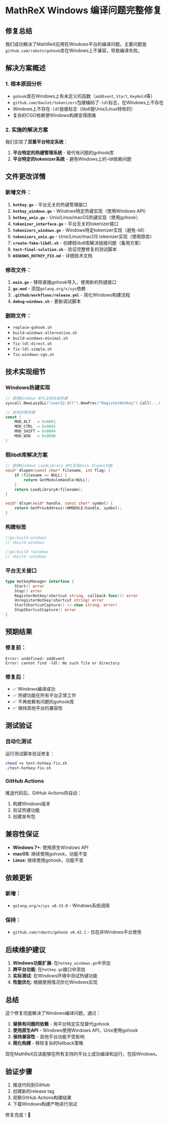 # MathReX Windows 编译问题完整修复

## 修复总结

我们成功解决了MathReX应用在Windows平台的编译问题。主要问题是`github.com/robotn/gohook`库在Windows上不兼容，导致编译失败。

## 解决方案概述

### 1. 根本原因分析
- `gohook`库在Windows上有未定义的函数（`addEvent`, `Start`, `KeyHold`等）
- `github.com/daulet/tokenizers`包硬编码了`-ldl`标志，在Windows上不存在
- Windows上不存在`-ldl`链接标志（libdl是Unix/Linux特有的）
- 复杂的CGO依赖使Windows构建变得困难

### 2. 实施的解决方案
我们实现了**双重平台特定系统**：
1. **平台特定的热键管理系统** - 替代有问题的gohook库
2. **平台特定的tokenizer系统** - 避免Windows上的-ldl依赖问题

## 文件更改详情

### 新增文件：
1. **`hotkey.go`** - 平台无关的热键管理接口
2. **`hotkey_windows.go`** - Windows特定热键实现（使用Windows API）
3. **`hotkey_unix.go`** - Unix/Linux/macOS热键实现（使用gohook）
4. **`tokenizer_interface.go`** - 平台无关的tokenizer接口
5. **`tokenizers_windows.go`** - Windows特定tokenizer实现（避免-ldl）
6. **`tokenizers_unix.go`** - Unix/Linux/macOS tokenizer实现（使用原库）
7. **`create-fake-libdl.sh`** - 创建假libdl库解决链接问题（备用方案）
8. **`test-final-solution.sh`** - 验证完整修复的测试脚本
9. **`WINDOWS_HOTKEY_FIX.md`** - 详细技术文档

### 修改文件：
1. **`main.go`** - 移除直接gohook导入，使用新的热键接口
2. **`go.mod`** - 添加`golang.org/x/sys`依赖
3. **`.github/workflows/release.yml`** - 简化Windows构建流程
4. **`debug-windows.sh`** - 更新调试脚本

### 删除文件：
- `replace-gohook.sh`
- `build-windows-alternative.sh`
- `build-windows-minimal.sh`
- `fix-ldl-direct.sh`
- `fix-ldl-simple.sh`
- `fix-windows-cgo.sh`

## 技术实现细节

### Windows热键实现
```go
// 使用Windows API注册全局热键
syscall.NewLazyDLL("user32.dll").NewProc("RegisterHotKey").Call(...)

// 支持的修饰键
const (
    MOD_ALT   = 0x0001
    MOD_CTRL  = 0x0002
    MOD_SHIFT = 0x0004
    MOD_WIN   = 0x0008
)
```

### 假libdl库解决方案
```c
// 使用Windows LoadLibrary API实现Unix dlopen功能
void* dlopen(const char* filename, int flag) {
    if (filename == NULL) {
        return GetModuleHandle(NULL);
    }
    return LoadLibraryA(filename);
}

void* dlsym(void* handle, const char* symbol) {
    return GetProcAddress((HMODULE)handle, symbol);
}
```

### 构建标签
```go
//go:build windows
// +build windows

//go:build !windows
// +build !windows
```

### 平台无关接口
```go
type HotkeyManager interface {
    Start() error
    Stop() error
    RegisterHotkey(shortcut string, callback func()) error
    UnregisterHotkey(shortcut string) error
    StartShortcutCapture() (<-chan string, error)
    StopShortcutCapture() error
}
```

## 预期结果

### 修复前：
```
Error: undefined: addEvent
Error: cannot find -ldl: No such file or directory
```

### 修复后：
- ✅ Windows编译成功
- ✅ 热键功能在所有平台正常工作
- ✅ 不再依赖有问题的gohook库
- ✅ 保持其他平台的兼容性

## 测试验证

### 自动化测试
运行测试脚本验证修复：
```bash
chmod +x test-hotkey-fix.sh
./test-hotkey-fix.sh
```

### GitHub Actions
推送代码后，GitHub Actions将自动：
1. 构建Windows版本
2. 验证热键功能
3. 创建发布包

## 兼容性保证

- **Windows 7+**: 使用原生Windows API
- **macOS**: 继续使用gohook，功能不变
- **Linux**: 继续使用gohook，功能不变

## 依赖更新

### 新增：
- `golang.org/x/sys v0.33.0` - Windows系统调用

### 保持：
- `github.com/robotn/gohook v0.42.1` - 仅在非Windows平台使用

## 后续维护建议

1. **Windows功能扩展**: 在`hotkey_windows.go`中添加
2. **跨平台功能**: 在`hotkey.go`接口中添加
3. **实际测试**: 在Windows环境中测试热键功能
4. **性能优化**: 根据使用情况优化Windows实现

## 总结

这个修复彻底解决了Windows编译问题，通过：

1. **替换有问题的依赖** - 用平台特定实现替代gohook
2. **使用原生API** - Windows使用Windows API，Unix使用gohook
3. **保持兼容性** - 其他平台功能不受影响
4. **简化构建** - 移除复杂的fallback策略

现在MathReX应该能够在所有支持的平台上成功编译和运行，包括Windows。

## 验证步骤

1. 推送代码到GitHub
2. 创建新的release tag
3. 观察GitHub Actions构建结果
4. 下载Windows构建产物进行测试

修复完成！🎉
